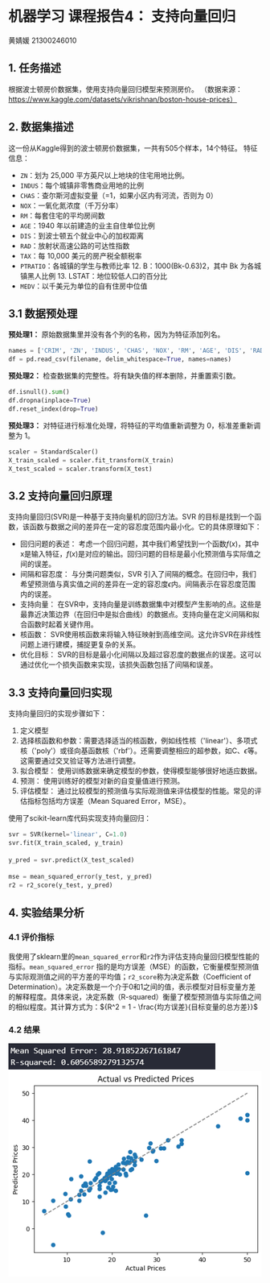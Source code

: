# 机器学习 课程报告4： 支持向量回归

黄婧媛 21300246010

## 1. 任务描述

根据波士顿房价数据集，使用支持向量回归模型来预测房价。
（数据来源：https://www.kaggle.com/datasets/vikrishnan/boston-house-prices）

## 2. 数据集描述

这一份从Kaggle得到的波士顿房价数据集，一共有505个样本，14个特征。
特征信息：

- `ZN`：划为 25,000 平方英尺以上地块的住宅用地比例。
- `INDUS`：每个城镇非零售商业用地的比例
- `CHAS`：查尔斯河虚拟变量（=1，如果小区内有河流，否则为 0）
- `NOX`：一氧化氮浓度（千万分率）
- `RM`：每套住宅的平均房间数
- `AGE`：1940 年以前建造的业主自住单位比例
- `DIS`：到波士顿五个就业中心的加权距离
- `RAD`：放射状高速公路的可达性指数
- `TAX`：每 10,000 美元的房产税全额税率
- `PTRATIO`：各城镇的学生与教师比率 12. B：1000(Bk-0.63)2，其中 Bk 为各城镇黑人比例 13. LSTAT：地位较低人口的百分比
- `MEDV`：以千美元为单位的自有住房中位值

## 3.1 数据预处理

**预处理1：** 原始数据集里并没有各个列的名称，因为为特征添加列名。

```python
names = ['CRIM', 'ZN', 'INDUS', 'CHAS', 'NOX', 'RM', 'AGE', 'DIS', 'RAD', 'TAX', 'PTRATIO', 'B', 'LSTAT', 'MEDV']
df = pd.read_csv(filename, delim_whitespace=True, names=names)
```

**预处理2：** 检查数据集的完整性。将有缺失值的样本删除，并重置索引数。

```python
df.isnull().sum()
df.dropna(inplace=True)
df.reset_index(drop=True)
```

**预处理3：** 对特征进行标准化处理，将特征的平均值重新调整为 0，标准差重新调整为 1。

```python
scaler = StandardScaler()
X_train_scaled = scaler.fit_transform(X_train)
X_test_scaled = scaler.transform(X_test)
```

## 3.2 支持向量回归原理

支持向量回归(SVR)是一种基于支持向量机的回归方法。SVR 的目标是找到一个函数，该函数与数据之间的差异在一定的容忍度范围内最小化。它的具体原理如下：

- 回归问题的表述： 考虑一个回归问题，其中我们希望找到一个函数$f(x)$，其中x是输入特征，$f(x)$是对应的输出。回归问题的目标是最小化预测值与实际值之间的误差。
- 间隔和容忍度： 与分类问题类似，SVR 引入了间隔的概念。在回归中，我们希望预测值与真实值之间的差异在一定的容忍度$\epsilon$内。间隔表示在容忍度范围内的误差。
- 支持向量： 在SVR中，支持向量是训练数据集中对模型产生影响的点。这些是最靠近决策边界（在回归中是拟合曲线）的数据点。支持向量在定义间隔和拟合函数时起着关键作用。
- 核函数： SVR使用核函数来将输入特征映射到高维空间。这允许SVR在非线性问题上进行建模，捕捉更复杂的关系。
- 优化目标： SVR的目标是最小化间隔以及超过容忍度的数据点的误差。这可以通过优化一个损失函数来实现，该损失函数包括了间隔和误差。

## 3.3 支持向量回归实现

支持向量回归的实现步骤如下：

1. 定义模型
2. 选择核函数和参数：需要选择适当的核函数，例如线性核（'linear'）、多项式核（'poly'）或径向基函数核（'rbf'）。还需要调整相应的超参数，如C、$\epsilon$等。这需要通过交叉验证等方法进行调整。
3. 拟合模型： 使用训练数据来确定模型的参数，使得模型能够很好地适应数据。
4. 预测： 使用训练好的模型对新的自变量值进行预测。
5. 评估模型： 通过比较模型的预测值与实际观测值来评估模型的性能。常见的评估指标包括均方误差（Mean Squared Error，MSE）。

使用了scikit-learn库代码实现支持向量回归：

```python
svr = SVR(kernel='linear', C=1.0)
svr.fit(X_train_scaled, y_train)

y_pred = svr.predict(X_test_scaled)

mse = mean_squared_error(y_test, y_pred)
r2 = r2_score(y_test, y_pred)
```

## 4. 实验结果分析

### 4.1 评价指标

我使用了sklearn里的`mean_squared_error`和`r2`作为评估支持向量回归模型性能的指标。`mean_squared_error` 指的是均方误差（MSE）的函数，它衡量模型预测值与实际观测值之间的平方差的平均值；`r2_score`称为决定系数（Coefficient of Determination）。决定系数是一个介于0和1之间的值，表示模型对目标变量方差的解释程度。具体来说，决定系数（R-squared）衡量了模型预测值与实际值之间的相似程度。其计算方式为：${R^2 = 1 - \frac{均方误差}{目标变量的总方差}}$

### 4.2 结果

![](evaluation.PNG)
![](prediction.png)